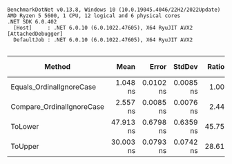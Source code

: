 ```

BenchmarkDotNet v0.13.8, Windows 10 (10.0.19045.4046/22H2/2022Update)
AMD Ryzen 5 5600, 1 CPU, 12 logical and 6 physical cores
.NET SDK 6.0.402
  [Host]     : .NET 6.0.10 (6.0.1022.47605), X64 RyuJIT AVX2 [AttachedDebugger]
  DefaultJob : .NET 6.0.10 (6.0.1022.47605), X64 RyuJIT AVX2


```
| Method                    | Mean      | Error     | StdDev    | Ratio | RatioSD | Rank | Gen0   | Allocated | Alloc Ratio |
|-------------------------- |----------:|----------:|----------:|------:|--------:|-----:|-------:|----------:|------------:|
| Equals_OrdinalIgnoreCase  |  1.048 ns | 0.0102 ns | 0.0085 ns |  1.00 |    0.00 |    1 |      - |         - |          NA |
| Compare_OrdinalIgnoreCase |  2.557 ns | 0.0085 ns | 0.0076 ns |  2.44 |    0.02 |    2 |      - |         - |          NA |
| ToLower                   | 47.913 ns | 0.6798 ns | 0.6359 ns | 45.75 |    0.70 |    4 | 0.0057 |      96 B |          NA |
| ToUpper                   | 30.003 ns | 0.0793 ns | 0.0742 ns | 28.61 |    0.25 |    3 |      - |         - |          NA |
